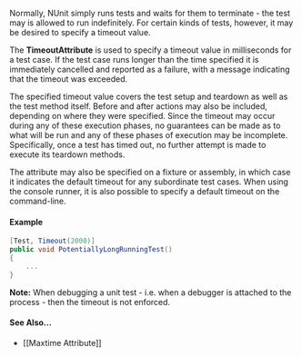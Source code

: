 Normally, NUnit simply runs tests and waits for them to terminate - the test may is allowed to run indefinitely. For certain kinds of tests, however, it may be desired to specify a timeout value.

The **TimeoutAttribute** is used to specify a timeout value in milliseconds
for a test case. If the test case runs longer than the time specified it
is immediately cancelled and reported as a failure, with a message 
indicating that the timeout was exceeded.
   
The specified timeout value covers the test setup and teardown as well as the test method itself. Before and after actions may also be included, depending on where they were specified. Since the timeout may occur during any of these execution phases, no guarantees can be made as to what will be run and any of these phases of execution may be incomplete. Specifically, once a test has timed out, no further attempt is made to execute its teardown methods.
   
The attribute may also be specified on a fixture or assembly, in which
case it indicates the default timeout for any subordinate test cases. When using the console runner, it is also possible to specify a default timeout on the command-line.
   
#### Example

```C#
[Test, Timeout(2000)]
public void PotentiallyLongRunningTest()
{
    ...
}
```

**Note:** When debugging a unit test - i.e. when a debugger is attached to the process - then the timeout is not enforced.

#### See Also...
 * [[Maxtime Attribute]]
